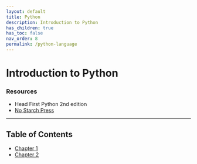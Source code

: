 ```yaml
---
layout: default
title: Python
description: Introduction to Python
has_children: true
has_toc: false
nav_order: 8
permalink: /python-language
---
```

# Introduction to Python

### Resources
- Head First Python 2nd edition
- [No Starch Press](https://inventwithpython.com/)

---

## Table of Contents
- [Chapter 1](../python/chapter1.md)
- [Chapter 2](../python/chapter2.md)
